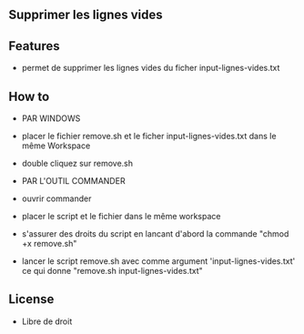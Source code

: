 ## Supprimer les lignes vides

## Features
- permet de supprimer les lignes vides du ficher input-lignes-vides.txt


## How to
- PAR WINDOWS
- placer le fichier remove.sh et le ficher input-lignes-vides.txt dans le même Workspace
- double cliquez sur remove.sh

- PAR L'OUTIL COMMANDER
- ouvrir commander
- placer le script et le fichier dans le même workspace
- s'assurer des droits du script en lancant d'abord la commande "chmod +x remove.sh"
- lancer le script remove.sh avec comme argument 'input-lignes-vides.txt' ce qui donne "remove.sh input-lignes-vides.txt"


## License

- Libre de droit

